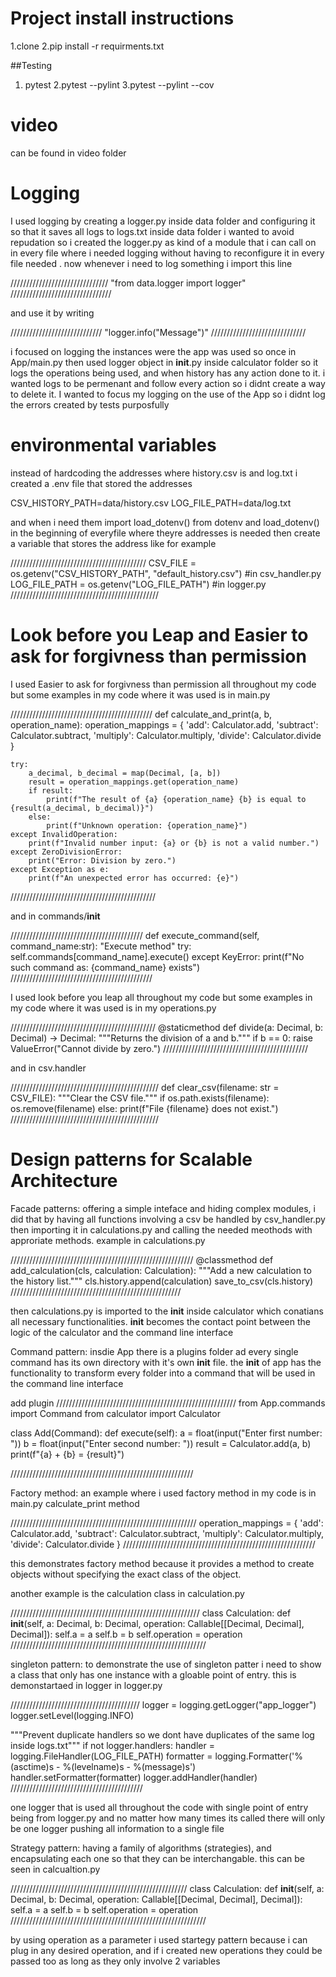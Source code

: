 # Project install instructions

1.clone
2.pip install -r requirments.txt

##Testing
1. pytest
2.pytest --pylint
3.pytest --pylint --cov   

# video
can be found in video folder

# Logging
I used logging by creating a logger.py inside data folder and configuring it so that it saves all logs to logs.txt inside data folder
i wanted to avoid repudation so i created the logger.py as kind of a module that i can call on in every file where i needed logging without having
to reconfigure it in every file needed . now whenever i need to log something i import this line

///////////////////////////////
"from data.logger import logger"
////////////////////////////////

and use it by writing


/////////////////////////////
"logger.info("Message")"
//////////////////////////////

i focused on logging the instances were the app was used so once in App/main.py then used logger object in __init__.py inside calculator folder so it logs the operations being used, and when history has any action done to it. i wanted logs to be permenant and follow every action so i didnt create a way to delete it. I wanted to focus my logging on the use of the App so i didnt log the errors created by tests purposfully

# environmental variables

instead of hardcoding the addresses where history.csv is and log.txt i created a .env file that stored the addresses

CSV_HISTORY_PATH=data/history.csv
LOG_FILE_PATH=data/log.txt

and when i need them import load_dotenv() from dotenv and load_dotenv() in the beginning of everyfile where theyre addresses is needed then create a variable that stores the address like for example

///////////////////////////////////////////
CSV_FILE = os.getenv("CSV_HISTORY_PATH", "default_history.csv") #in csv_handler.py
LOG_FILE_PATH = os.getenv("LOG_FILE_PATH") #in logger.py
///////////////////////////////////////////////

# Look before you Leap and Easier to ask for forgivness than permission 

I used Easier to ask for forgivness than permission all throughout my code but some examples in my code where it was used is in main.py

/////////////////////////////////////////////
def calculate_and_print(a, b, operation_name):
    operation_mappings = {
        'add': Calculator.add,
        'subtract': Calculator.subtract,
        'multiply': Calculator.multiply,
        'divide': Calculator.divide
    }

    try:
        a_decimal, b_decimal = map(Decimal, [a, b])
        result = operation_mappings.get(operation_name)
        if result:
            print(f"The result of {a} {operation_name} {b} is equal to {result(a_decimal, b_decimal)}")
        else:
            print(f"Unknown operation: {operation_name}")
    except InvalidOperation:
        print(f"Invalid number input: {a} or {b} is not a valid number.")
    except ZeroDivisionError:
        print("Error: Division by zero.")
    except Exception as e: 
        print(f"An unexpected error has occurred: {e}")
//////////////////////////////////////////////

and in commands/__init__

//////////////////////////////////////////
    def execute_command(self, command_name:str): 
        "Execute method"
        try:
            self.commands[command_name].execute()
        except KeyError:
            print(f"No such command as: {command_name} exists")
/////////////////////////////////////////////


I used look before you leap all throughout my code but some examples in my code where it was used is in my operations.py

//////////////////////////////////////////////
@staticmethod
def divide(a: Decimal, b: Decimal) -> Decimal:
    """Returns the division of a and b."""
    if b == 0:
        raise ValueError("Cannot divide by zero.")
//////////////////////////////////////////////

and in csv.handler

///////////////////////////////////////////////
def clear_csv(filename: str = CSV_FILE):
    """Clear the CSV file."""
    if os.path.exists(filename):
        os.remove(filename)
    else:
        print(f"File {filename} does not exist.")
///////////////////////////////////////////////


# Design patterns for Scalable Architecture

Facade patterns:
offering a simple inteface and hiding complex modules, i did that by having all functions involving a csv be handled by csv_handler.py then importing it in calculations.py and calling the needed meothods with approriate methods. example in calculations.py

//////////////////////////////////////////////////////////
@classmethod
    def add_calculation(cls, calculation: Calculation):
        """Add a new calculation to the history list."""
        cls.history.append(calculation)
        save_to_csv(cls.history)
//////////////////////////////////////////////////////

then calculations.py is imported to the __init__ inside calculator which conatians all necessary functionalities. __init__ becomes the contact point between the logic of the calculator and the command line interface

Command pattern:
insdie App there is a plugins folder ad every single command has its own directory with it's own __init__ file. the __init__  of app has the functionality to transform every folder into a command that will be used in the command line interface

add plugin
/////////////////////////////////////////////////////////
from App.commands import Command
from calculator import Calculator

class Add(Command):
    def execute(self):
        a = float(input("Enter first number: "))
        b = float(input("Enter second number: "))
        result = Calculator.add(a, b)
        print(f"{a} + {b} = {result}")

//////////////////////////////////////////////////////////

Factory method:
an example where i used factory method in my code is in main.py calculate_print method

///////////////////////////////////////////////////////////
operation_mappings = {
    'add': Calculator.add,
    'subtract': Calculator.subtract,
    'multiply': Calculator.multiply,
    'divide': Calculator.divide
}
/////////////////////////////////////////////////////////////

this demonstrates factory method because it provides a method to create objects without specifying the exact class of the object.

another example is the calculation class in calculation.py

////////////////////////////////////////////////////////////
class Calculation:
    def __init__(self, a: Decimal, b: Decimal, operation: Callable[[Decimal, Decimal], Decimal]):
        self.a = a
        self.b = b
        self.operation = operation
//////////////////////////////////////////////////////////////

singleton pattern:
to demonstrate the use of singleton patter i need to show a class that only has one instance with a gloable point of entry. this is demonstartaed in logger in logger.py

/////////////////////////////////////////
logger = logging.getLogger("app_logger")
logger.setLevel(logging.INFO)

"""Prevent duplicate handlers so we dont have duplicates of the same log inside logs.txt"""
if not logger.handlers:
    handler = logging.FileHandler(LOG_FILE_PATH)
    formatter = logging.Formatter('%(asctime)s - %(levelname)s - %(message)s')
    handler.setFormatter(formatter)
    logger.addHandler(handler)
//////////////////////////////////////////

one logger that is used all throughout the code with single point of entry being from logger.py and no matter how many times its called there will only be one logger pushing all information to a single file

Strategy pattern:
having a family of algorithms (strategies), and encapsulating each one so that they can be interchangable. this can be seen in calcualtion.py

////////////////////////////////////////////////////////
class Calculation:
    def __init__(self, a: Decimal, b: Decimal, operation: Callable[[Decimal, Decimal], Decimal]):
        self.a = a
        self.b = b
        self.operation = operation
//////////////////////////////////////////////////////////////

by using operation as a parameter i used startegy pattern because i can plug in any desired operation, and if i created new operations they could be passed too as long as they only involve 2 variables

